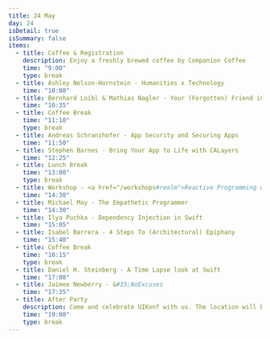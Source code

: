 ```yaml
---
title: 24 May
day: 24
isDetail: true
isSummary: false
items:
  - title: Coffee & Registration
    description: Enjoy a freshly brewed coffee by Companion Coffee
    time: "9:00"
    type: break
  - title: Ashley Nelson-Hornstein - Humanities x Technology
    time: "10:00"
  - title: Bernhard Loibl & Mathias Nagler - Your (Forgotten) Friend inside Xcode - The Interface Builder
    time: "10:35"
  - title: Coffee Break
    time: "11:10" 
    type: break
  - title: Andreas Schranzhofer - App Security and Securing Apps
    time: "11:50" 
  - title: Stephen Barnes - Bring Your App to Life with CALayers
    time: "12:25" 
  - title: Lunch Break
    time: "13:00"
    type: break 
  - title: Workshop - <a href="/workshops#realm">Reactive Programming with Realm</a>
    time: "14:30"
  - title: Michael May - The Empathetic Programmer
    time: "14:30" 
  - title: Ilya Puchka - Dependency Injection in Swift
    time: "15:05" 
  - title: Isabel Barrera - 4 Steps To (Architectural) Epiphany
    time: "15:40" 
  - title: Coffee Break
    time: "16:15"
    type: break
  - title: Daniel H. Steinberg - A Time Lapse look at Swift
    time: "17:00" 
  - title: Jaimee Newberry - &#35;NoExcuses
    time: "17:35" 
  - title: After Party
    description: Come and celebrate UIKonf with us. The location will be announced soon.
    time: "19:00"
    type: break     
---
```

